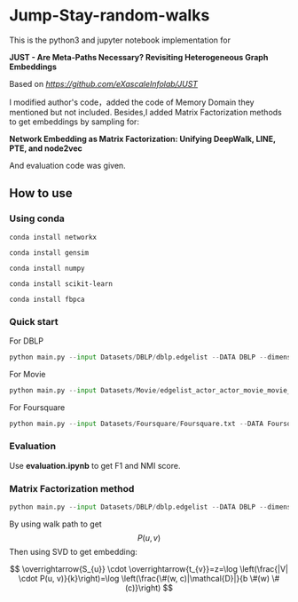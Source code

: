 # Jump-Stay-random-walks

This is the python3 and jupyter notebook implementation for

**JUST - Are Meta-Paths Necessary? Revisiting Heterogeneous Graph Embeddings** 

Based on *https://github.com/eXascaleInfolab/JUST*

I modified author's code，added the code of Memory Domain they mentioned but not included. Besides,I added Matrix Factorization methods to get embeddings by sampling for:

**Network Embedding as Matrix Factorization: Unifying DeepWalk, LINE, PTE, and node2vec**

And evaluation code was given.



## How to use

### Using conda

`conda install networkx`

`conda install gensim`

`conda install numpy`

`conda install scikit-learn`

`conda install fbpca`

### Quick start

For DBLP

```python
python main.py --input Datasets/DBLP/dblp.edgelist --DATA DBLP --dimensions 128 --walk_length 100 --num_walks 10 --window-size 10 --alpha 0.5 --train 1 --memory 2  --output EmbeddingData
```

For Movie

```python
python main.py --input Datasets/Movie/edgelist_actor_actor_movie_movie_director_composer.edgelist --DATA Movie --dimensions 128 --walk_length 100 --num_walks 10 --window-size 10 --alpha 0.5 --train 1 --memory 2  --output EmbeddingData
```

For Foursquare

```python
python main.py --input Datasets/Foursquare/Foursquare.txt --DATA Foursquare --dimensions 128 --walk_length 100 --num_walks 10 --window-size 10 --alpha 0.5 --train 1 --memory 2  --output EmbeddingData
```



### Evaluation

Use **evaluation.ipynb** to get F1 and NMI score.

### Matrix Factorization method

```python
python main.py --input Datasets/DBLP/dblp.edgelist --DATA DBLP --dimensions 128 --walk_length 100 --num_walks 10 --window-size 10 --alpha 0.5 --train 0 --memory 2
```

By using walk path to get 
$$
P(u, v)
$$
Then using SVD to get embedding:


$$
\overrightarrow{S_{u}} \cdot \overrightarrow{t_{v}}=z=\log \left(\frac{|V| \cdot P(u, v)}{k}\right)=\log \left(\frac{\#(w, c)|\mathcal{D}|}{b \#(w) \#(c)}\right)
$$
